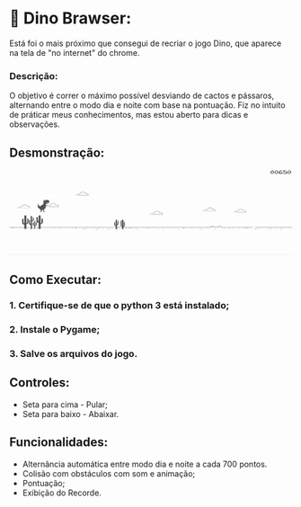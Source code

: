# 🦖 Dino Brawser:
Está foi o mais próximo que consegui de recriar o jogo Dino, que aparece na tela de "no internet" do chrome.
### Descrição:
O objetivo é correr o máximo possível desviando de cactos e pássaros, alternando entre o modo dia e noite com base na pontuação. Fiz no intuito de práticar meus conhecimentos, mas estou aberto para dicas e observações.

## Desmonstração:
![](GIF%20Dino%20Brawser.gif)

## Como Executar:
### 1. Certifique-se de que o python 3 está instalado;
### 2. Instale o Pygame;
### 3. Salve os arquivos do jogo.

## Controles:
- Seta para cima - Pular;
- Seta para baixo - Abaixar.

## Funcionalidades:
- Alternância automática entre modo dia e noite a cada 700 pontos.
- Colisão com obstáculos com som e animação;
- Pontuação;
- Exibição do Recorde.
